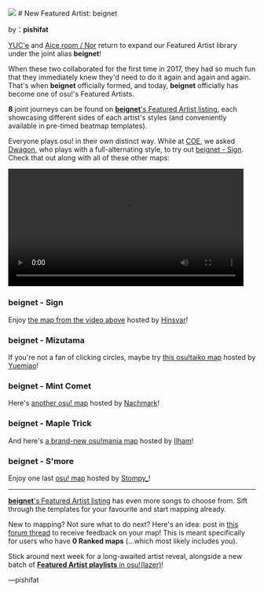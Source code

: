 <img src="https://i.ppy.sh/af68cb329e9ef0dcf97106fa2b4f91f3077a9e9f/68747470733a2f2f6173736574732e7070792e73682f617274697374732f3337372f6865616465722e6a7067">
# New Featured Artist: beignet

by：**pishifat**

[YUC'e](https://osu.ppy.sh/beatmaps/artists/372) and [Aice room / Nor](https://osu.ppy.sh/beatmaps/artists/360) return to expand our Featured Artist library under the joint alias **beignet**!

When these two collaborated for the first time in 2017, they had so much fun that they immediately knew they'd need to do it again and again and again. That's when **beignet** officially formed, and today, **beignet** officially has become one of osu!'s Featured Artists.

**8** joint journeys can be found on [**beignet**'s Featured Artist listing](https://osu.ppy.sh/beatmaps/artists/377), each showcasing different sides of each artist's styles (and conveniently available in pre-timed beatmap templates).

Everyone plays osu! in their own distinct way. While at [COE](https://osu.ppy.sh/wiki/en/Community/cavoe's_osu!_event/2023), we asked [Dwagon](https://osu.ppy.sh/users/9975427), who plays with a full-alternating style, to try out [beignet - Sign](https://osu.ppy.sh/beatmapsets/2030991). Check that out along with all of these other maps:

<video width="95%" controls="" style="box-sizing: border-box; display: inline-block; vertical-align: baseline; max-width: 100%;" src="https://assets.ppy.sh/artists/377/release_showcase.mp4"></video>

### beignet - Sign

Enjoy [the map from the video above](https://osu.ppy.sh/beatmapsets/2030991) hosted by [Hinsvar](https://osu.ppy.sh/users/1249323)!

<audio><source src="https://assets.ppy.sh/artists/377/Stevia/beignet%20-%20Sign.mp3" type="audio/mpeg">Your browser does not support the audio element.</audio>

### beignet - Mizutama

If you're not a fan of clicking circles, maybe try [this osu!taiko map](https://osu.ppy.sh/beatmapsets/1009290) hosted by [Yuemiao](https://osu.ppy.sh/users/4493348)!

<audio><source src="https://assets.ppy.sh/artists/377/renew%20memory/beignet%20-%20Mizutama.mp3" type="audio/mpeg">Your browser does not support the audio element.</audio>

### beignet - Mint Comet

Here's [another osu! map](https://osu.ppy.sh/beatmapsets/2031418) hosted by [Nachmark](https://osu.ppy.sh/users/17584310)!

<audio><source src="https://assets.ppy.sh/artists/377/renew%20memory/beignet%20-%20Mizutama.mp3" type="audio/mpeg">Your browser does not support the audio element.</audio>

### beignet - Maple Trick

And here's [a brand-new osu!mania map](https://osu.ppy.sh/beatmapsets/2032450) hosted by [Ilham](https://osu.ppy.sh/users/3057154)!

<audio><source src="https://assets.ppy.sh/artists/377/renew%20memory/beignet%20-%20Mint%20Comet.mp3" type="audio/mpeg">Your browser does not support the audio element.</audio>

### beignet - S'more

Enjoy one last [osu! map](https://osu.ppy.sh/beatmapsets/2050540) hosted by [Stompy_](https://osu.ppy.sh/users/16429579)!

<audio><source src="https://assets.ppy.sh/artists/377/renew%20memory/beignet%20-%20Maple%20Trick.mp3" type="audio/mpeg">Your browser does not support the audio element.</audio>

------

[**beignet**'s Featured Artist listing](https://osu.ppy.sh/beatmaps/artists/377) has even more songs to choose from. Sift through the templates for your favourite and start mapping already.

New to mapping? Not sure what to do next? Here's an idea: post in [this forum thread](https://osu.ppy.sh/community/forums/topics/287145) to receive feedback on your map! This is meant specifically for users who have **0 Ranked maps** (...which most likely includes you).

Stick around next week for a long-awaited artist reveal, alongside a new batch of [**Featured Artist playlists** in osu!(lazer)](https://osu.ppy.sh/wiki/en/People/Featured_Artists/Featured_Artist_playlists)!

—pishifat